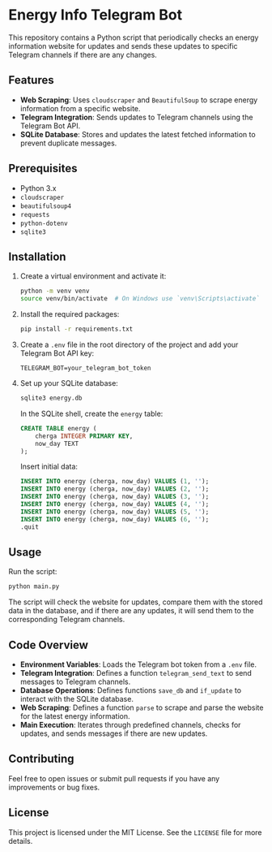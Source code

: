 # Energy Info Telegram Bot

This repository contains a Python script that periodically checks an energy information website for updates and sends these updates to specific Telegram channels if there are any changes.

## Features

- **Web Scraping**: Uses `cloudscraper` and `BeautifulSoup` to scrape energy information from a specific website.
- **Telegram Integration**: Sends updates to Telegram channels using the Telegram Bot API.
- **SQLite Database**: Stores and updates the latest fetched information to prevent duplicate messages.

## Prerequisites

- Python 3.x
- `cloudscraper`
- `beautifulsoup4`
- `requests`
- `python-dotenv`
- `sqlite3`

## Installation

1. Create a virtual environment and activate it:
    ```bash
    python -m venv venv
    source venv/bin/activate  # On Windows use `venv\Scripts\activate`
    ```

2. Install the required packages:
    ```bash
    pip install -r requirements.txt
    ```

3. Create a `.env` file in the root directory of the project and add your Telegram Bot API key:
    ```plaintext
    TELEGRAM_BOT=your_telegram_bot_token
    ```

4. Set up your SQLite database:
    ```bash
    sqlite3 energy.db
    ```
    In the SQLite shell, create the `energy` table:
    ```sql
    CREATE TABLE energy (
        cherga INTEGER PRIMARY KEY,
        now_day TEXT
    );
    ```
    Insert initial data:
    ```sql
    INSERT INTO energy (cherga, now_day) VALUES (1, '');
    INSERT INTO energy (cherga, now_day) VALUES (2, '');
    INSERT INTO energy (cherga, now_day) VALUES (3, '');
    INSERT INTO energy (cherga, now_day) VALUES (4, '');
    INSERT INTO energy (cherga, now_day) VALUES (5, '');
    INSERT INTO energy (cherga, now_day) VALUES (6, '');
    .quit
    ```

## Usage

Run the script:
```bash
python main.py
```

The script will check the website for updates, compare them with the stored data in the database, and if there are any updates, it will send them to the corresponding Telegram channels.

## Code Overview

- **Environment Variables**: Loads the Telegram bot token from a `.env` file.
- **Telegram Integration**: Defines a function `telegram_send_text` to send messages to Telegram channels.
- **Database Operations**: Defines functions `save_db` and `if_update` to interact with the SQLite database.
- **Web Scraping**: Defines a function `parse` to scrape and parse the website for the latest energy information.
- **Main Execution**: Iterates through predefined channels, checks for updates, and sends messages if there are new updates.

## Contributing

Feel free to open issues or submit pull requests if you have any improvements or bug fixes.

## License

This project is licensed under the MIT License. See the `LICENSE` file for more details.